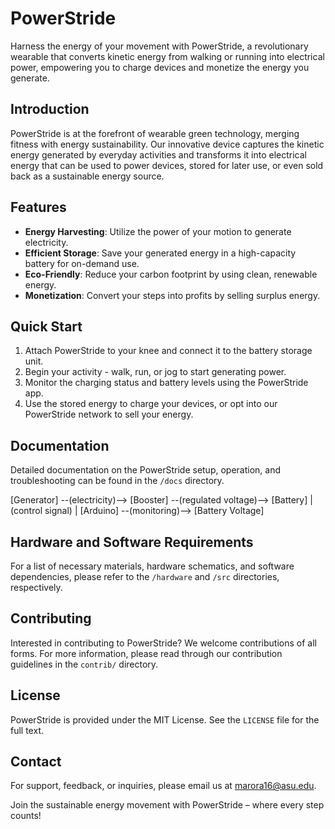 # PowerStride

Harness the energy of your movement with PowerStride, a revolutionary wearable that converts kinetic energy from walking or running into electrical power, empowering you to charge devices and monetize the energy you generate.

## Introduction

PowerStride is at the forefront of wearable green technology, merging fitness with energy sustainability. Our innovative device captures the kinetic energy generated by everyday activities and transforms it into electrical energy that can be used to power devices, stored for later use, or even sold back as a sustainable energy source.

## Features

- **Energy Harvesting**: Utilize the power of your motion to generate electricity.
- **Efficient Storage**: Save your generated energy in a high-capacity battery for on-demand use.
- **Eco-Friendly**: Reduce your carbon footprint by using clean, renewable energy.
- **Monetization**: Convert your steps into profits by selling surplus energy.

## Quick Start

1. Attach PowerStride to your knee and connect it to the battery storage unit.
2. Begin your activity - walk, run, or jog to start generating power.
3. Monitor the charging status and battery levels using the PowerStride app.
4. Use the stored energy to charge your devices, or opt into our PowerStride network to sell your energy.

## Documentation

Detailed documentation on the PowerStride setup, operation, and troubleshooting can be found in the `/docs` directory.

[Generator] --(electricity)--> [Booster] --(regulated voltage)--> [Battery]
                                               |
                                          (control signal)
                                               |
                                          [Arduino] --(monitoring)--> [Battery Voltage]


## Hardware and Software Requirements

For a list of necessary materials, hardware schematics, and software dependencies, please refer to the `/hardware` and `/src` directories, respectively.

## Contributing

Interested in contributing to PowerStride? We welcome contributions of all forms. For more information, please read through our contribution guidelines in the `contrib/` directory.

## License

PowerStride is provided under the MIT License. See the `LICENSE` file for the full text.

## Contact

For support, feedback, or inquiries, please email us at [marora16@asu.edu](mailto:marora16@asu.edu).

Join the sustainable energy movement with PowerStride – where every step counts!
